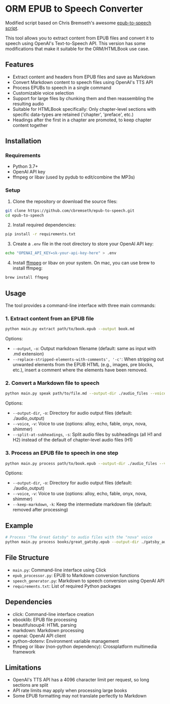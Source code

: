 # ORM EPUB to Speech Converter

Modified script based on Chris Bremseth's awesome [epub-to-speech script](https://github.com/cbremseth/epub-to-speech). 

This tool allows you to extract content from EPUB files and convert it to speech using OpenAI's Text-to-Speech API. This version has some modifications that make it suitable for the ORM/HTMLBook use case.

## Features

- Extract content and headers from EPUB files and save as Markdown
- Convert Markdown content to speech files using OpenAI's TTS API
- Process EPUBs to speech in a single command
- Customizable voice selection
- Support for large files by chunking them and then reassembling the resulting audio
- Suitable for HTMLBook specifically: Only chapter-level sections with specific data-types are retained ('chapter', 'preface', etc.)
- Headings after the first in a chapter are promoted, to keep chapter content together

## Installation

### Requirements

- Python 3.7+
- OpenAI API key
- ffmpeg or libav (used by pydub to edit/combine the MP3s)

### Setup

1. Clone the repository or download the source files:

```bash
git clone https://github.com/cbremseth/epub-to-speech.git
cd epub-to-speech
```

2. Install required dependencies:

```bash
pip install -r requirements.txt
```

3. Create a `.env` file in the root directory to store your OpenAI API key:

```bash
echo "OPENAI_API_KEY=sk-your-api-key-here" > .env
```

4. Install [ffmpeg](https://www.ffmpeg.org) or libav on your system. On mac, you can use brew to install ffmpeg:

```bash
brew install ffmpeg
```


## Usage

The tool provides a command-line interface with three main commands:

### 1. Extract content from an EPUB file

```bash
python main.py extract path/to/book.epub --output book.md
```

Options:
- `--output`, `-o`: Output markdown filename (default: same as input with .md extension)
- `--replace-stripped-elements-with-comments', '-c'`: When stripping out unwanted elements from the EPUB HTML (e.g., images, pre blocks, etc.), insert a comment where the elements have been removed.

### 2. Convert a Markdown file to speech

```bash
python main.py speak path/to/file.md --output-dir ./audio_files --voice nova
```

Options:
- `--output-dir`, `-o`: Directory for audio output files (default: ./audio_output)
- `--voice`, `-v`: Voice to use (options: alloy, echo, fable, onyx, nova, shimmer)
- `--split-at-subheadings`, `-s`: Split audio files by subheadings (all H1 and H2) instead of the default of chapter-level audio files (H1)

### 3. Process an EPUB file to speech in one step

```bash
python main.py process path/to/book.epub --output-dir ./audio_files --voice alloy --keep-markdown
```

Options:
- `--output-dir`, `-o`: Directory for audio output files (default: ./audio_output)
- `--voice`, `-v`: Voice to use (options: alloy, echo, fable, onyx, nova, shimmer)
- `--keep-markdown`, `-k`: Keep the intermediate markdown file (default: removed after processing)

## Example

```bash
# Process "The Great Gatsby" to audio files with the "nova" voice
python main.py process books/great_gatsby.epub --output-dir ./gatsby_audio --voice nova --keep-markdown
```

## File Structure

- `main.py`: Command-line interface using Click
- `epub_processor.py`: EPUB to Markdown conversion functions
- `speech_generator.py`: Markdown to speech conversion using OpenAI API
- `requirements.txt`: List of required Python packages

## Dependencies

- click: Command-line interface creation
- ebooklib: EPUB file processing
- beautifulsoup4: HTML parsing
- markdown: Markdown processing
- openai: OpenAI API client
- python-dotenv: Environment variable management
- ffmpeg or libav (non-python dependency): Crossplatform multimedia framework

## Limitations

- OpenAI's TTS API has a 4096 character limit per request, so long sections are split
- API rate limits may apply when processing large books
- Some EPUB formatting may not translate perfectly to Markdown
